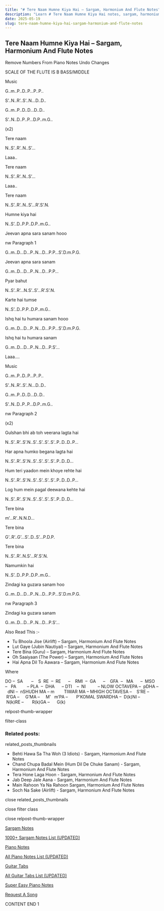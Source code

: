 ```yaml
---
title: "# Tere Naam Humne Kiya Hai – Sargam, Harmonium And Flute Notes"
description: "Learn # Tere Naam Humne Kiya Hai notes, sargam, harmonium notations and flute notes. Easy step-by-step tutorial for beginners."
date: 2025-05-19
slug: tere-naam-humne-kiya-hai-sargam-harmonium-and-flute-notes
---
```


## Tere Naam Humne Kiya Hai – Sargam, Harmonium And Flute Notes

Remove Numbers From Piano Notes
Undo Changes

SCALE OF THE FLUTE IS B BASS/MIDDLE

Music

G..m..P..D..P…P..P..

S’..N..R’..S’..N…D..D..

G..m..P..D..D…D..D..

S’..N..D..P..P…D.P..m.G..

(x2)

Tere naam

N..S’..R’..N..S’…

Laaa..

Tere naam

N..S’..R’..N..S’…

Laaa..

Tere naam

N..S’..R’..N..S’…R’.S’.N.

Humne kiya hai

N..S’..D..P.P..D.P..m.G..

Jeevan apna sara sanam hooo

nw Paragraph 1

G..m..D…D…P..N…D…P.P…S’.D.m.P.G.

Jeevan apna sara sanam

G..m..D…D…P..N…D…P.P…

Pyar bahut

N..S’..R’…N.S’..S’…R’.S’.N.

Karte hai tumse

N..S’..D..P.P..D.P..m.G..

Ishq hai tu humara sanam hooo

G..m..D…D…P..N…D…P.P…S’.D.m.P.G.

Ishq hai tu humara sanam

G..m..D…D…P..N…D…P.S’…

Laaa….

Music

G..m..P..D..P…P..P..

S’..N..R’..S’..N…D..D..

G..m..P..D..D…D..D..

S’..N..D..P..P…D.P..m.G..

nw Paragraph 2

(x2)

Gulshan bhi ab toh veerana lagta hai

N..S’..R’..S’.N..S’..S’..S’..S’..P..D..D..P…

Har apna humko begana lagta hai

N..S’..R’..S’.N..S’..S’..S’..S’..P..D..D…

Hum teri yaadon mein khoye rehte hai

N..S’..R’..S’.N..S’..S’..S’..S’..P..D..D..P…

Log hum mein pagal deewana kehte hai

N..S’..R’..S’.N..S’..S’..S’..S’..P..D..D…

Tere bina

m’…R’..N.N.D…

Tere bina

G’..R’..G’…S’..D..S’…P.D.P.

Tere bina

N..S’..R’..N.S’…R’.S’.N.

Namumkin hai

N..S’..D..P.P..D.P..m.G..

Zindagi ka guzara sanam hoo

G..m..D…D…P..N…D…P.P…S’.D.m.P.G.

nw Paragraph 3

Zindagi ka guzara sanam

G..m..D…D…P..N…D…P.S’…

Also Read This :-

* Tu Bhoola Jise (Airlift) – Sargam, Harmonium And Flute Notes
* Lut Gaye (Jubin Nautiyal) – Sargam, Harmonium And Flute Notes
* Tere Bina (Guru) – Sargam, Harmonium And Flute Notes
* Oh Saaiyaan (The Power) – Sargam, Harmonium And Flute Notes
* Hai Apna Dil To Aawara – Sargam, Harmonium And Flute Notes

Where

DO –  SA       –    S  RE  –  RE      –    RMI  –  GA      –    GFA  –   MA      –  MSO  –   PA         – PLA  –  DHA      – DTI    –  NI          – NLOW OCTAVEPA –  pDHA –  dNI –  nSHUDH MA – m        TIWAR MA – MHIGH OCTAVESA –    S’RE –     R’GA –     G’MA –     M’   m’PA –       P’KOMAL SWARDHA –  D(k)NI –       N(k)RE –       R(k)GA –      G(k)

relpost-thumb-wrapper

filter-class

### Related posts:

related_posts_thumbnails

* Behti Hawa Sa Tha Woh (3 Idiots) - Sargam, Harmonium And Flute Notes
* Chand Chupa Badal Mein (Hum Dil De Chuke Sanam) - Sargam, Harmonium And Flute Notes
* Tera Hone Laga Hoon - Sargam, Harmonium And Flute Notes
* Jab Deep Jale Aana - Sargam, Harmonium And Flute Notes
* Main Rahoon Ya Na Rahoon Sargam, Harmonium And Flute Notes
* Soch Na Sake (Airlift) - Sargam, Harmonium And Flute Notes

close related_posts_thumbnails

close filter class

close relpost-thumb-wrapper

[Sargam Notes](/sargam-notes.html)

[1000+ Sargam Notes List (UPDATED)](/all-songs-list-sargam-notes.html)

[Piano Notes](/piano-notes.html)

[All Piano Notes List (UPDATED)](/all-songs-list-piano-notes.html)

[Guitar Tabs](/guitar-tabs.html)

[All Guitar Tabs List (UPDATED)](/all-songs-list-guitar-tabs.html)

[Super Easy Piano Notes](https://studywall.in/)

[Request A Song](/request-a-song.html)

CONTENT END 1

